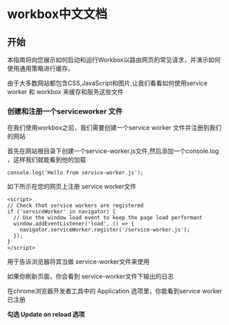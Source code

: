 # workbox中文文档
## 开始

本指南将向您展示如何启动和运行Workbox以路由网页的常见请求，并演示如何使用通用策略进行缓存。

由于大多数网站都包含CSS,JavaScript和图片,让我们看看如何使用service worker 和 workbox 来缓存和服务这些文件

### 创建和注册一个serviceworker 文件

在我们使用workbox之前，我们需要创建一个service worker 文件并注册到我们的网站

首先在网站根目录下创建一个service-worker.js文件,然后添加一个console.log ，这样我们就能看到他的加载

``` js{4}
console.log('Hello from service-worker.js');
```
如下所示在您的网页上注册 service worker文件
``` js{4}
<script>
// Check that service workers are registered
if ('serviceWorker' in navigator) {
  // Use the window load event to keep the page load performant
  window.addEventListener('load', () => {
    navigator.serviceWorker.register('/service-worker.js');
  });
}
</script>
```

用于告诉浏览器将其当做 service-worker文件来使用

如果你刷新页面，你会看到 service-worker文件下输出的日志

在chrome浏览器开发者工具中的 Application 选项里，你能看到service worker 已注册

**勾选 Update on reload 选项**